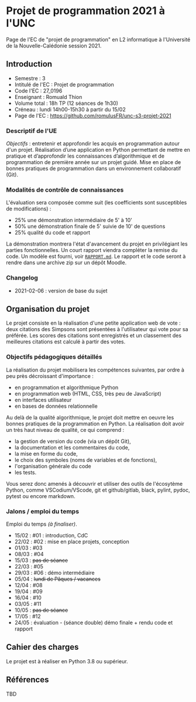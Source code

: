Projet de programmation 2021 à l'UNC
====================================

Page de l'EC de "projet de programmation" en L2 informatique à l'Université de la Nouvelle-Calédonie session 2021.

Introduction
------------

* Semestre : 3
* Intitulé de l'EC : Projet de programmation
* Code l'EC : 27_0196
* Enseignant : Romuald Thion
* Volume total : 18h TP (12 séances de 1h30)
* Créneau : lundi 14h00-15h30 à partir du 15/02
* Page de l'EC : <https://github.com/romulusFR/unc-s3-projet-2021>

### Descriptif de l'UE

*Objectifs* : entretenir et approfondir les acquis en programmation autour d'un projet. Réalisation d’une application en Python permettant de mettre en pratique et d’approfondir les connaissances d’algorithmique et de programmation de première année sur un projet guidé.
Mise en place de bonnes pratiques de programmation dans un environnement collaboratif (Git).

### Modalités de contrôle de connaissances

L'évaluation sera composée comme suit (les coefficients sont susceptibles de modifications) :

* 25% une démonstration intermédiaire de 5' à 10'
* 50% une démonstration finale de 5' suivie de 10' de questions
* 25% qualité du code et rapport

La démonstration montrera l'état d'avancement du projet en privilégiant les parties fonctionnelles.
Un court rapport viendra compléter la remise du code. Un modèle est fourni, voir [`RAPPORT.md`](RAPPORT.md).
Le rapport et le code seront à rendre dans une archive zip sur un dépôt Moodle.

### Changelog

* 2021-02-06 : version de base du sujet

Organisation du projet
----------------------

Le projet consiste en la réalisation d'une petite application web de vote : deux citations des Simpsons sont présentées à l'utilisateur qui vote pour sa préférée.
Les scores des citations sont enregistrés et un classement des meilleures citations est calculé à partir des votes.

### Objectifs pédagogiques détaillés

La réalisation du projet mobilisera les compétences suivantes, par ordre à peu près décroissant d'importance :

* en programmation et algorithmique Python
* en programmation web (HTML, CSS, très peu de JavaScript)
* en interfaces utilisateur
* en bases de données relationnelle

Au delà de la qualité algorithmique, le projet doit mettre en oeuvre les bonnes pratiques de la programmation en Python.
La réalisation doit avoir un très haut niveau de qualité, ce qui comprend :

* la gestion de version du code (via un dépôt Git),
* la documentation et les commentaires du code,
* la mise en forme du code,
* le choix des symboles (noms de variables et de fonctions),
* l'organisation générale du code
* les tests.

Vous serez donc amenés à découvrir et utiliser des outils de l'écosytème Python, comme VSCodium/VScode, git et github/gitlab, black, pylint, pydoc, pytest ou encore markdown.

### Jalons / emploi du temps

Emploi du temps _(à finaliser)_.

* 15/02 : #01 : introduction, CdC
* 22/02 : #02 : mise en place projets, conception
* 01/03 : #03
* 08/03 : #04
* 15/03 : ~~pas de séance~~
* 22/03 : #05
* 29/03 : #06 : démo intermédiaire
* 05/04 : ~~lundi de Pâques / vacances~~
* 12/04 : #08
* 19/04 : #09
* 16/04 : #10
* 03/05 : #11
* 10/05 : ~~pas de séance~~
* 17/05 : #12
* 24/05 : évaluation - (séance double) démo finale + rendu code et rapport

Cahier des charges
------------------

Le projet est à réaliser en Python 3.8 ou supérieur.

Références
----------

TBD
